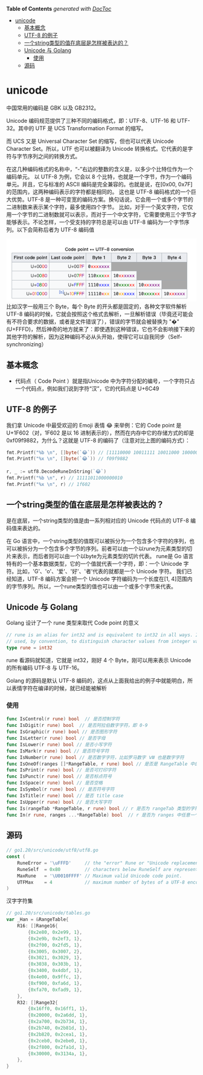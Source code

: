 <!-- START doctoc generated TOC please keep comment here to allow auto update -->
<!-- DON'T EDIT THIS SECTION, INSTEAD RE-RUN doctoc TO UPDATE -->
**Table of Contents**  *generated with [DocToc](https://github.com/thlorenz/doctoc)*

- [unicode](#unicode)
  - [基本概念](#%E5%9F%BA%E6%9C%AC%E6%A6%82%E5%BF%B5)
  - [UTF-8 的例子](#utf-8-%E7%9A%84%E4%BE%8B%E5%AD%90)
  - [一个string类型的值在底层是怎样被表达的？](#%E4%B8%80%E4%B8%AAstring%E7%B1%BB%E5%9E%8B%E7%9A%84%E5%80%BC%E5%9C%A8%E5%BA%95%E5%B1%82%E6%98%AF%E6%80%8E%E6%A0%B7%E8%A2%AB%E8%A1%A8%E8%BE%BE%E7%9A%84)
  - [Unicode 与 Golang](#unicode-%E4%B8%8E-golang)
    - [使用](#%E4%BD%BF%E7%94%A8)
  - [源码](#%E6%BA%90%E7%A0%81)

<!-- END doctoc generated TOC please keep comment here to allow auto update -->

# unicode

中国常用的编码是 GBK 以及 GB2312。

Unicode 编码规范提供了三种不同的编码格式，即：UTF-8、UTF-16 和 UTF-32。其中的 UTF 是 UCS Transformation Format 的缩写。

而 UCS 又是 Universal Character Set 的缩写，但也可以代表 Unicode Character Set。所以，UTF 也可以被翻译为 Unicode 转换格式。它代表的是字符与字节序列之间的转换方式。

在这几种编码格式的名称中，“-”右边的整数的含义是，以多少个比特位作为一个编码单元。
以 UTF-8 为例，它会以 8 个比特，也就是一个字节，作为一个编码单元。并且，它与标准的 ASCII 编码是完全兼容的。也就是说，在[0x00, 0x7F]的范围内，这两种编码表示的字符都是相同的。
这也是 UTF-8 编码格式的一个巨大优势。UTF-8 是一种可变宽的编码方案。换句话说，它会用一个或多个字节的二进制数来表示某个字符，最多使用四个字节。
比如，对于一个英文字符，它仅用一个字节的二进制数就可以表示，而对于一个中文字符，它需要使用三个字节才能够表示。不论怎样，一个受支持的字符总是可以由 UTF-8 编码为一个字节序列。以下会简称后者为 UTF-8 编码值



![](.unicode_images/unicode.png)
比如汉字一般用三个 Byte，每个 Byte 的开头都是固定的，各种文字软件解析 UTF-8 编码的时候，它就会按照这个格式去解析，一旦解析错误（毕竟还可能会有不符合要求的数据，或者是文件错误了），错误的字节就会被替换为 "�" (U+FFFD)，然后神奇的地方就来了：即使遇到这种错误，它也不会影响接下来的其他字符的解析，因为这种编码不必从头开始，使得它可以自我同步（Self-synchronizing）


## 基本概念

- 代码点（ Code Point ）就是指Unicode 中为字符分配的编号，一个字符只占一个代码点，例如我们说到字符“汉”，它的代码点是 U+6C49

## UTF-8 的例子
我们拿 Unicode 中最受欢迎的 Emoji 表情 😂 来举例：它的 Code point 是 U+1F602（对，1F602 是以 16 进制表示的），然而在内存中它的存储方式的却是0xf09f9882，为什么？这就是 UTF-8 的编码了（注意对比上图的编码方式）：
```go
fmt.Printf("%b \n", []byte(`😂`)) // [11110000 10011111 10011000 10000010]
fmt.Printf("%x \n", []byte(`😂`)) // f09f9882

r, _ := utf8.DecodeRuneInString(`😂`)
fmt.Printf("%b \n", r) // 11111011000000010
fmt.Printf("%x \n", r) // 1f602


```
## 一个string类型的值在底层是怎样被表达的？

是在底层，一个string类型的值是由一系列相对应的 Unicode 代码点的 UTF-8 编码值来表达的。

在 Go 语言中，一个string类型的值既可以被拆分为一个包含多个字符的序列，也可以被拆分为一个包含多个字节的序列。前者可以由一个以rune为元素类型的切片来表示，而后者则可以由一个以byte为元素类型的切片代表。
rune是 Go 语言特有的一个基本数据类型，它的一个值就代表一个字符，即：一个 Unicode 字符。比如，'G'、'o'、'爱'、'好'、'者'代表的就都是一个 Unicode 字符。
我们已经知道，UTF-8 编码方案会把一个 Unicode 字符编码为一个长度在[1, 4]范围内的字节序列。所以，一个rune类型的值也可以由一个或多个字节来代表。

## Unicode 与 Golang
Golang 设计了一个 rune 类型来取代 Code point 的意义

```go
// rune is an alias for int32 and is equivalent to int32 in all ways. It is
// used, by convention, to distinguish character values from integer values.
type rune = int32
```
rune 看源码就知道，它就是 int32，刚好 4 个 Byte，刚可以用来表示 Unicode 的所有编码 UTF-8 与 UTF-16。

Golang 的源码是默认 UTF-8 编码的，这点从上面我给出的例子中就能明白，所以表情字符在编译的时候，就已经能被解析

### 使用

```go
func IsControl(r rune) bool  // 是否控制字符
func IsDigit(r rune) bool  // 是否阿拉伯数字字符，即 0-9
func IsGraphic(r rune) bool // 是否图形字符
func IsLetter(r rune) bool // 是否字母
func IsLower(r rune) bool // 是否小写字符
func IsMark(r rune) bool // 是否符号字符
func IsNumber(r rune) bool // 是否数字字符，比如罗马数字 Ⅷ 也是数字字符
func IsOneOf(ranges []*RangeTable, r rune) bool // 是否是 RangeTable 中的一个
func IsPrint(r rune) bool // 是否可打印字符
func IsPunct(r rune) bool // 是否标点符号
func IsSpace(r rune) bool // 是否空格
func IsSymbol(r rune) bool // 是否符号字符
func IsTitle(r rune) bool // 是否 title case
func IsUpper(r rune) bool // 是否大写字符
func Is(rangeTab *RangeTable, r rune) bool // r 是否为 rangeTab 类型的字符
func In(r rune, ranges ...*RangeTable) bool  // r 是否为 ranges 中任意一个类型的字符
```






## 源码

```go
// go1.20/src/unicode/utf8/utf8.go
const (
	RuneError = '\uFFFD'     // the "error" Rune or "Unicode replacement character"
	RuneSelf  = 0x80         // characters below RuneSelf are represented as themselves in a single byte.
	MaxRune   = '\U0010FFFF' // Maximum valid Unicode code point.
	UTFMax    = 4            // maximum number of bytes of a UTF-8 encoded Unicode character.
)

```


汉字字符集
```go
// go1.20/src/unicode/tables.go
var _Han = &RangeTable{
	R16: []Range16{
		{0x2e80, 0x2e99, 1},
		{0x2e9b, 0x2ef3, 1},
		{0x2f00, 0x2fd5, 1},
		{0x3005, 0x3007, 2},
		{0x3021, 0x3029, 1},
		{0x3038, 0x303b, 1},
		{0x3400, 0x4dbf, 1},
		{0x4e00, 0x9ffc, 1},
		{0xf900, 0xfa6d, 1},
		{0xfa70, 0xfad9, 1},
	},
	R32: []Range32{
		{0x16ff0, 0x16ff1, 1},
		{0x20000, 0x2a6dd, 1},
		{0x2a700, 0x2b734, 1},
		{0x2b740, 0x2b81d, 1},
		{0x2b820, 0x2cea1, 1},
		{0x2ceb0, 0x2ebe0, 1},
		{0x2f800, 0x2fa1d, 1},
		{0x30000, 0x3134a, 1},
	},
}
```

